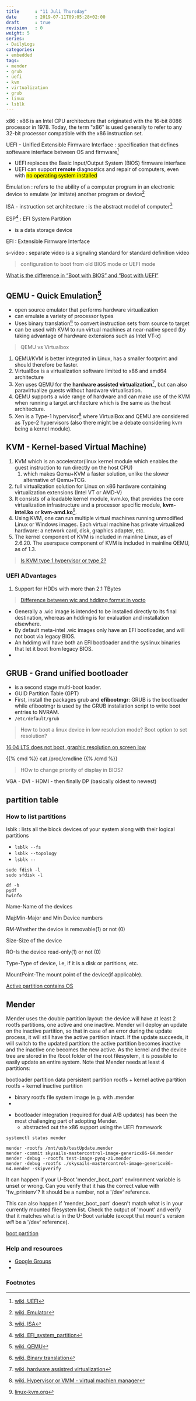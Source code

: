```yaml
---
title      : "11 Juli Thursday"
date       : 2019-07-11T09:05:28+02:00
draft      : true
revision   : 0
weight: 5
series:
- DailyLogs
categories:
- embedded
tags:
- mender
- grub
- uefi
- kvm
- virtualization
- grub
- linux
- lsblk
---
```


x86
: x86 is an Intel CPU architecture that originated with the 16-bit 8086 processor
in 1978. Today, the term "x86" is used generally to refer to any 32-bit processor
compatible with the x86 instruction set.

UEFI - Unified Extensible Firmware Interface
: specification that defines softeware interface between OS and firmware[^1]
* UEFI replaces the Basic Input/Output System (BIOS) firmware interface
* UEFI can support **remote** diagnostics and repair of computers, even with <mark>no operating system installed</mark>

Emulation
: refers to the ability of a computer program in an electronic device to emulate (or imitate) another program or device[^2]

ISA - instruction set architecture
: is the abstract model of computer[^5]

ESP[^10]
: EFI System Partition
* is a data storage device

EFI
: Extensible Firmware Interface

s-video
: separate video is a signaling standard for standard definition video

> configuration to boot from old BIOS mode or UEFI mode

[What is the difference in “Boot with BIOS” and “Boot with UEFI”](https://superuser.com/questions/496026/what-is-the-difference-in-boot-with-bios-and-boot-with-uefi)



## QEMU - Quick Emulation[^3]

* open source emulator that performs hardware virtualization
* can emulate a variety of processor types
* Uses binary translation[^4] to convert instruction sets from source to target
* can be used with KVM to run virtual machines at near-native speed (by taking advantage of hardware extensions such as Intel VT-x)

> QEMU vs Virtualbox

1. QEMU/KVM is better integrated in Linux, has a smaller footprint and should therefore be faster.
2. VirtualBox is a virtualization software limited to x86 and amd64 architecture
3. Xen uses QEMU for the **hardware assisted virtualization**[^7], but can also paravirtualize guests without hardware virtualisation.
4. QEMU supports a wide range of hardware and can make use of the KVM when running a target architecture which is the same as the host architecture.
5. Xen is a Type-1 hypervisor[^6] where VirtualBox and QEMU are considered as Type-2 hypervisors (also there might be a debate considering kvm being a kernel module).

## KVM - Kernel-based Virtual Machine)

1. KVM which is an accelerator(linux kernel module which enables the guest instruction to run directly on the host CPU)
   1. which makes Qemu+KVM a faster solution, unlike the slower alternative of Qemu+TCG.
2. full virtualization solution for Linux on x86 hardware containing virtualization extensions (Intel VT or AMD-V)
3. It consists of a loadable kernel module, kvm.ko, that provides the core virtualization infrastructure and a processor specific module, **kvm-intel.ko** or **kvm-amd.ko**[^8].
4. Using KVM, one can run multiple virtual machines running unmodified Linux or Windows images. Each virtual machine has private virtualized hardware: a network card, disk, graphics adapter, etc.
5. The kernel component of KVM is included in mainline Linux, as of 2.6.20. The userspace component of KVM is included in mainline QEMU, as of 1.3.

> [Is KVM type 1 hypervisor or type 2?](https://serverfault.com/questions/855094/is-kvm-a-type-1-or-type-2-hypervisor)

### UEFI ADvantages

1. Support for HDDs with more than 2.1 TBytes

> [Difference between wic and hddimg format in yocto](https://stackoverflow.com/questions/49527057/difference-between-wic-and-hddimg-format-in-yocto)

* Generally a .wic image is intended to be installed directly to its final destination, whereas an hddimg is for evaluation and installation elsewhere.
* By default meta-intel .wic images only have an EFI bootloader, and will not boot via legacy BIOS.
* An hddimg will have both an EFI bootloader and the syslinux binaries that let it boot from legacy BIOS.
*


## GRUB - Grand unified bootloader

* is a second stage multi-boot loader.
* GUID Partition Table (GPT)
* First, install the packages grub and **efibootmgr**: GRUB is the bootloader while efibootmgr is used by the GRUB installation script to write boot entries to NVRAM.
* `/etc/default/grub`

> How to boot a linux device in low resolution mode? Boot option to set resolution?

[16.04 LTS does not boot, graphic resolution on screen low](https://www.labdoo.org/content/1604-lts-does-not-boot-graphic-resolution-screen-low)

{{% cmd %}}
    cat /proc/cmdline
{{% /cmd %}}

> HOw to change priority of display in BIOS?

VGA - DVI - HDMI - then finally DP (basically oldest to newest)

## partition table


### How to list partitions

lsblk
: lists all the block devices of your system along with their logical partitions
* `lsblk --fs`
* `lsblk --topology`
* `lsblk --`

```
sudo fdisk -l
sudo sfdisk -l

df -h
pydf
hwinfo
```



Name-Name of the devices

Maj:Min-Major and Min Device numbers

RM-Whether the device is removable(1) or not (0)

Size-Size of the device

RO-Is the device read-only(1) or not (0)

Type-Type of device, i.e, if it is a disk or partitions, etc.

MountPoint-The mount point of the device(if applicable).

[Active partition contains OS](http://www.linfo.org/active_partition.html)

## Mender

Mender uses the double partition layout: the device will have at least 2 rootfs partitions, one active and one inactive. Mender will deploy an update on the inactive partition, so that in case of an error during the update process, it will still have the active partition intact. If the update succeeds, it will switch to the updated partition: the active partition becomes inactive and the inactive one becomes the new active. As the kernel and the device tree are stored in the /boot folder of the root filesystem, it is possible to easily update an entire system. Note that Mender needs at least 4 partitions:

bootloader partition
data persistent partition
rootfs + kernel active partition
rootfs + kernel inactive partition

- binary rootfs file system image (e.g. with .mender
-

* bootloader integration (required for dual A/B updates) has been the most challenging part of adopting Mender.
  * abstracted out the x86 support using the UEFI framework

```
systemctl status mender

mender -rootfs /mnt/usb/testUpdate.mender
mender -commit skysails-mastercontrol-image-genericx86-64.mender
mender -debug --rootfs test-image-pynq-z1.mender
mender -debug -rootfs ./skysails-mastercontrol-image-genericx86-64.mender -skipverify
```

It can happen if your U-Boot 'mender_boot_part' environment variable is
unset or wrong. Can you verify that it has the correct value with
'fw_printenv'? It should be a number, not a '/dev' reference.

This can also happen if 'mender_boot_part' doesn't match what is in your
currently mounted filesystem list. Check the output of 'mount' and
verify that it matches what is in the U-Boot variable (except that
mount's version *will* be a '/dev' reference).

[boot partition](https://en.wikipedia.org/wiki/System_partition_and_boot_partition)

### Help and resources

+ [Google Groups](https://groups.google.com/a/lists.mender.io/forum/#!forum/mender)
+



### Footnotes

[^1]: [wiki, UEFI](https://en.wikipedia.org/wiki/Unified_Extensible_Firmware_Interface)
[^2]: [wiki, Emulator](https://en.wikipedia.org/wiki/Emulator)
[^3]: [wiki, QEMU](https://en.wikipedia.org/wiki/QEMU)
[^4]: [wiki, Binary translation](https://en.wikipedia.org/wiki/Binary_translation)
[^5]: [wiki, ISA](https://en.wikipedia.org/wiki/Instruction_set_architecture)
[^6]: [wiki, Hypervisor or VMM - virtual machien manager](https://en.wikipedia.org/wiki/Hypervisor)
[^7]: [wiki, hardware assistred virtualization](https://en.wikipedia.org/wiki/Hardware-assisted_virtualization)
[^8]: [linux-kvm.org](https://www.linux-kvm.org/page/Main_Page)
[^9]: [kvm offical forum/blog](https://planet.virt-tools.org/)
[^10]: [wiki, EFI_system_partition](https://en.wikipedia.org/wiki/EFI_system_partition)
[^11]: [wiki, s-video](https://en.wikipedia.org/wiki/S-Video)
